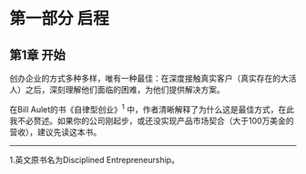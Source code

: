 # 第一部分 启程
## 第1章 开始

创办企业的方式多种多样，唯有一种最佳：在深度接触真实客户（真实存在的大活人）之后，深刻理解他们面临的困难，为他们提供解决方案。

在Bill Aulet的书《自律型创业》<sup>1</sup> 中，作者清晰解释了为什么这是最佳方式，在此我不必赘述。如果你的公司刚起步，或还没实现产品市场契合（大于100万美金的营收），建议先读这本书。


___
1.英文原书名为Disciplined Entrepreneurship。
